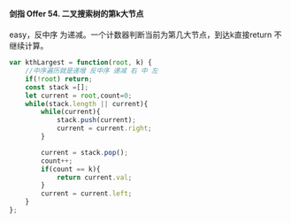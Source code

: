 #### 剑指 Offer 54. 二叉搜索树的第k大节点

easy，反中序 为递减。一个计数器判断当前为第几大节点，到达k直接return 不继续计算。

```js
var kthLargest = function(root, k) {
    //中序遍历就是递增 反中序 递减 右 中 左
    if(!root) return;
    const stack =[];
    let current = root,count=0;
    while(stack.length || current){
        while(current){
            stack.push(current);
            current = current.right;
        }

        current = stack.pop();
        count++;
        if(count == k){
            return current.val;
        }
        current = current.left;
    }
};
```

